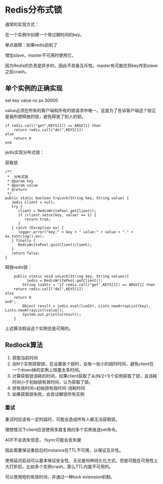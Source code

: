 # Redis分布式锁

通常的实现方式：

在一个实例中创建一个带过期时间的key。

单点故障：如果redis宕机了

增加slave，master不可用时使用它。

因为Redis的负责是异步的，因此不具备互斥性。master有可能在将key传到slave之前crash。



## 单个实例的正确实现

set key value nx px 30000

value必须在所有的客户端和所有的锁请求中唯一。这是为了告诉客户端这个锁正是我所想释放的锁，避免释放了别人的锁。

```
if redis.call("get",KEYS[1]) == ARGV[1] then
    return redis.call("del",KEYS[1])
else
    return 0
end
```

jedis实现分布式锁：

获取锁

```
/**
 *  分布式锁
 * @param key
 * @param value
 * @return
 */
public static boolean tryLock(String key, String value) {
   Jedis client = null;
   try {
      client = RedisWritePool.getClient();
      if (client.setnx(key, value) == 1) {
         return true;
      }
   } catch (Exception ex) {
      logger.error("key:" + key + " value:" + value + "." + ex.toString(),ex);
   } finally {
      RedisWritePool.quitClient(client);
   }
   return false;
}
```



释放redis锁：

```
    public static void unLock(String key, String values){
          jedis = RedisWritePool.getClient();
        String luaStr = "if redis.call("get",KEYS[1]) == ARGV[1] then
    return redis.call("del",KEYS[1])
else
    return 0
end";
        Object result = jedis.eval(luaStr, Lists.newArrayList(key), Lists.newArrayList(value));
        System.out.println(result);
    }
```



上述算法假设这个实例总是可用的。

## Redlock算法

1. 获取当前时间
2. 向N个实例获取锁，在设置各个锁时，会有一些小的超时时间，避免client在一个down掉的实例上阻塞太多时间。
3. 计算获取锁消耗的时间，如果client获取了从(N/2+1)个实例获取了锁，且消耗时间小于初始锁有效时间，认为获取了锁。
4. 锁有效时间=初始锁有效时间-消耗时间
5. 如果获取锁失败，会尝试解锁所有实例



### 重试

重试时应该有一定的延时，可能会造成所有人都无法获取锁。

理想情况下client应该使用多路复用向多个实例发送set命令。



AOF不会丢失信息， fsync可能会丢失键



因此需要保证重启后的instance在TTL不可用，以保证互斥性。

使用延迟启动可以基本保证安全性，无论是何种持久化方式。但是可能在可用性上大打折扣，比如多个实例crash，那么TTL内是不可用的。



可以使用短的有效时间，并通过一种lock extension机制。

